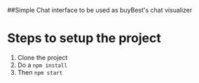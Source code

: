 ##Simple Chat interface to be used as buyBest's chat visualizer

# Steps to setup the project
1. Clone the project
2. Do a `npm install`
3. Then `npm start`



